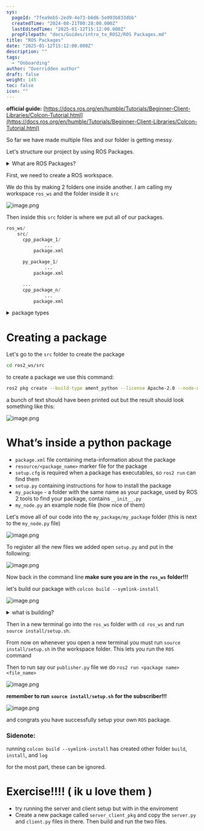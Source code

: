 ```yaml
---
sys:
  pageId: "7fea9eb5-2ed9-4e73-b6d6-5e093b833dbb"
  createdTime: "2024-08-21T00:28:00.000Z"
  lastEditedTime: "2025-01-12T15:12:00.000Z"
  propFilepath: "docs/Guides/intro_to_ROS2/ROS Packages.md"
title: "ROS Packages"
date: "2025-01-12T15:12:00.000Z"
description: ""
tags:
  - "Onboarding"
author: "Overridden author"
draft: false
weight: 145
toc: false
icon: ""
---
```


**official guide:** [https://docs.ros.org/en/humble/Tutorials/Beginner-Client-Libraries/Colcon-Tutorial.html](https://docs.ros.org/en/humble/Tutorials/Beginner-Client-Libraries/Colcon-Tutorial.html)

So far we have made multiple files and our folder is getting messy.

Let's structure our project by using ROS Packages.

<details>

<summary>What are ROS Packages?</summary>

ROS Packages are, as the name implies, packages of code that are highly sharable between ROS developers.

They consist of a folder, `package.xml` file, and source code

```python
      cpp_package_1/
		      ... imagine much code files here ..
          package.xml
```

</details>

First, we need to create a ROS workspace.

We do this by making 2 folders one inside another. I am calling my workspace `ros_ws` and the folder inside it `src`

![image.png](https://prod-files-secure.s3.us-west-2.amazonaws.com/d518164a-d88e-44d1-a4ee-3adb3bd8bce0/70706947-fd18-4537-a67b-e12946812d31/image.png?X-Amz-Algorithm=AWS4-HMAC-SHA256&X-Amz-Content-Sha256=UNSIGNED-PAYLOAD&X-Amz-Credential=ASIAZI2LB466XGT7PBWY%2F20250514%2Fus-west-2%2Fs3%2Faws4_request&X-Amz-Date=20250514T161032Z&X-Amz-Expires=3600&X-Amz-Security-Token=IQoJb3JpZ2luX2VjEGAaCXVzLXdlc3QtMiJHMEUCID%2FUMFwepJtVg5U3InNCtOgb3u1R2EzKd1FCfJfKj%2BxXAiEAp1Aqz4tT41GDrcpFvcD2Q2S0e%2FckBibN%2FghFsDhaiJkq%2FwMIGRAAGgw2Mzc0MjMxODM4MDUiDJbpcNeZCUr9t6CRGSrcA4BvbGFdaO%2FwbFqjraDE0qm0820ETYuSaOVQ5bCdenhGZtT401DLsaNnZL9lpqPhjoRNtDV1rzYk16E9T7bAJ%2Bem%2FunPRDo5slJWujv5RdCyFWiQttVP1wRmnqHaEDdmk5yFXeMOEF4bUMcXM3mBBkIUNVm3%2BuJOTqdstblOeCthPEKvFOx%2BHb3Nphu3DYJ1L%2Bi0Cn0fLvNZqsObFaaDw4NEdMDTFvkJ7L255U9rwTMkllKZfPR%2FAYmJagYF7itCI3qGJyWWhAgSE%2BHoENlHaV8jUQsBoHQZ3toDB7Nv0Yff3z%2BuoPTPlrIrkd3EsrAbw1SQgaaQV%2FAV8x14SKYKNH5vFb9ThS0RzUp1gjpSRDl9ZQKEGQskQ4IEqUCVpOWbgHkvuU4gl4ONeog9dEo37w17lhABOQ%2BbKiAUG45W0t5UphL0M4%2BkZWrcw7zeZ7cNS7acLyqOt5vydxadhXdVMDBZiWgejt6DNY5xELqtFyIbwWErBNl9o8sx7X6BOEWn%2BfO5UsGSV%2FubWc9pC3CvUlQK9NRlIyyF%2BYpI8nxrY52o4Fcqinl9AAVzi05T53O7Xqg%2FA%2BRjRxNtua%2F7N2lM1MaB3%2BCuTvfYnYGG%2BDfJ08ilt%2FBunW5SiBNrwpJQMO%2FuksEGOqUByrTGQ0Y3Gi6T7CV0ULFAzysmzpFczTF4mYt6hRXivgENWcE8kBvMZFgv2DoCUFbyJ6kFOVzbsSqKqyz0tU1870Ewn2EMyVJeQU1jjh9VeFlNBH%2BPEqYiLg6I88l3EduBNxZ6pG6l4Y9ygIGLnEf6IgH%2F5jk0Ak7ygtxEVCHgk2tqr2xCNH%2B%2FhtYxLTPE5168yiWPD6cCImajXu5otYzQu1d3zvKB&X-Amz-Signature=b8be97becfa3257ec50a8c2523305273d232a368ceb1178bf82d21fbbb1d4077&X-Amz-SignedHeaders=host&x-id=GetObject)

Then inside this `src` folder is where we put all of our packages.

```python
ros_ws/
    src/
      cpp_package_1/
		      ...
          package.xml

      py_package_1/
		      ...
          package.xml

      ...
      cpp_package_n/
		      ...
          package.xml

```

<details>

<summary>package types</summary>

packages can be either `C++` or python.

the intern file structure is different for each but for this guide we will stick to creating python packages

</details>

# Creating a package

Let's go to the `src` folder to create the package

```bash
cd ros2_ws/src
```

to create a package we use this command:

```bash
ros2 pkg create --build-type ament_python --license Apache-2.0 --node-name my_node my_package
```

a bunch of text should have been printed out but the result should look something like this:

![image.png](https://prod-files-secure.s3.us-west-2.amazonaws.com/d518164a-d88e-44d1-a4ee-3adb3bd8bce0/e6cf1e3f-8512-4a3e-b131-079f800bf3e8/image.png?X-Amz-Algorithm=AWS4-HMAC-SHA256&X-Amz-Content-Sha256=UNSIGNED-PAYLOAD&X-Amz-Credential=ASIAZI2LB466XGT7PBWY%2F20250514%2Fus-west-2%2Fs3%2Faws4_request&X-Amz-Date=20250514T161032Z&X-Amz-Expires=3600&X-Amz-Security-Token=IQoJb3JpZ2luX2VjEGAaCXVzLXdlc3QtMiJHMEUCID%2FUMFwepJtVg5U3InNCtOgb3u1R2EzKd1FCfJfKj%2BxXAiEAp1Aqz4tT41GDrcpFvcD2Q2S0e%2FckBibN%2FghFsDhaiJkq%2FwMIGRAAGgw2Mzc0MjMxODM4MDUiDJbpcNeZCUr9t6CRGSrcA4BvbGFdaO%2FwbFqjraDE0qm0820ETYuSaOVQ5bCdenhGZtT401DLsaNnZL9lpqPhjoRNtDV1rzYk16E9T7bAJ%2Bem%2FunPRDo5slJWujv5RdCyFWiQttVP1wRmnqHaEDdmk5yFXeMOEF4bUMcXM3mBBkIUNVm3%2BuJOTqdstblOeCthPEKvFOx%2BHb3Nphu3DYJ1L%2Bi0Cn0fLvNZqsObFaaDw4NEdMDTFvkJ7L255U9rwTMkllKZfPR%2FAYmJagYF7itCI3qGJyWWhAgSE%2BHoENlHaV8jUQsBoHQZ3toDB7Nv0Yff3z%2BuoPTPlrIrkd3EsrAbw1SQgaaQV%2FAV8x14SKYKNH5vFb9ThS0RzUp1gjpSRDl9ZQKEGQskQ4IEqUCVpOWbgHkvuU4gl4ONeog9dEo37w17lhABOQ%2BbKiAUG45W0t5UphL0M4%2BkZWrcw7zeZ7cNS7acLyqOt5vydxadhXdVMDBZiWgejt6DNY5xELqtFyIbwWErBNl9o8sx7X6BOEWn%2BfO5UsGSV%2FubWc9pC3CvUlQK9NRlIyyF%2BYpI8nxrY52o4Fcqinl9AAVzi05T53O7Xqg%2FA%2BRjRxNtua%2F7N2lM1MaB3%2BCuTvfYnYGG%2BDfJ08ilt%2FBunW5SiBNrwpJQMO%2FuksEGOqUByrTGQ0Y3Gi6T7CV0ULFAzysmzpFczTF4mYt6hRXivgENWcE8kBvMZFgv2DoCUFbyJ6kFOVzbsSqKqyz0tU1870Ewn2EMyVJeQU1jjh9VeFlNBH%2BPEqYiLg6I88l3EduBNxZ6pG6l4Y9ygIGLnEf6IgH%2F5jk0Ak7ygtxEVCHgk2tqr2xCNH%2B%2FhtYxLTPE5168yiWPD6cCImajXu5otYzQu1d3zvKB&X-Amz-Signature=0e738176f4c9d65fa2d04c4a00007993229997dec208867cab750c9bb12072d7&X-Amz-SignedHeaders=host&x-id=GetObject)

# What’s inside a python package

- `package.xml` file containing meta-information about the package
- `resource/<package_name>` marker file for the package
- `setup.cfg` is required when a package has executables, so `ros2 run` can find them
- `setup.py` containing instructions for how to install the package
- `my_package` - a folder with the same name as your package, used by ROS 2 tools to find your package, contains `__init__.py`
- `my_node.py` an example node file (how nice of them)

Let's move all of our code into the `my_package/my_package` folder (this is next to the `my_node.py` file)

![image.png](https://prod-files-secure.s3.us-west-2.amazonaws.com/d518164a-d88e-44d1-a4ee-3adb3bd8bce0/9ce58f11-0da9-4d3e-b86d-506a9685d378/image.png?X-Amz-Algorithm=AWS4-HMAC-SHA256&X-Amz-Content-Sha256=UNSIGNED-PAYLOAD&X-Amz-Credential=ASIAZI2LB466XGT7PBWY%2F20250514%2Fus-west-2%2Fs3%2Faws4_request&X-Amz-Date=20250514T161032Z&X-Amz-Expires=3600&X-Amz-Security-Token=IQoJb3JpZ2luX2VjEGAaCXVzLXdlc3QtMiJHMEUCID%2FUMFwepJtVg5U3InNCtOgb3u1R2EzKd1FCfJfKj%2BxXAiEAp1Aqz4tT41GDrcpFvcD2Q2S0e%2FckBibN%2FghFsDhaiJkq%2FwMIGRAAGgw2Mzc0MjMxODM4MDUiDJbpcNeZCUr9t6CRGSrcA4BvbGFdaO%2FwbFqjraDE0qm0820ETYuSaOVQ5bCdenhGZtT401DLsaNnZL9lpqPhjoRNtDV1rzYk16E9T7bAJ%2Bem%2FunPRDo5slJWujv5RdCyFWiQttVP1wRmnqHaEDdmk5yFXeMOEF4bUMcXM3mBBkIUNVm3%2BuJOTqdstblOeCthPEKvFOx%2BHb3Nphu3DYJ1L%2Bi0Cn0fLvNZqsObFaaDw4NEdMDTFvkJ7L255U9rwTMkllKZfPR%2FAYmJagYF7itCI3qGJyWWhAgSE%2BHoENlHaV8jUQsBoHQZ3toDB7Nv0Yff3z%2BuoPTPlrIrkd3EsrAbw1SQgaaQV%2FAV8x14SKYKNH5vFb9ThS0RzUp1gjpSRDl9ZQKEGQskQ4IEqUCVpOWbgHkvuU4gl4ONeog9dEo37w17lhABOQ%2BbKiAUG45W0t5UphL0M4%2BkZWrcw7zeZ7cNS7acLyqOt5vydxadhXdVMDBZiWgejt6DNY5xELqtFyIbwWErBNl9o8sx7X6BOEWn%2BfO5UsGSV%2FubWc9pC3CvUlQK9NRlIyyF%2BYpI8nxrY52o4Fcqinl9AAVzi05T53O7Xqg%2FA%2BRjRxNtua%2F7N2lM1MaB3%2BCuTvfYnYGG%2BDfJ08ilt%2FBunW5SiBNrwpJQMO%2FuksEGOqUByrTGQ0Y3Gi6T7CV0ULFAzysmzpFczTF4mYt6hRXivgENWcE8kBvMZFgv2DoCUFbyJ6kFOVzbsSqKqyz0tU1870Ewn2EMyVJeQU1jjh9VeFlNBH%2BPEqYiLg6I88l3EduBNxZ6pG6l4Y9ygIGLnEf6IgH%2F5jk0Ak7ygtxEVCHgk2tqr2xCNH%2B%2FhtYxLTPE5168yiWPD6cCImajXu5otYzQu1d3zvKB&X-Amz-Signature=784b689df97defe9d4b2555a5e03f022b6a0718d23f1169d1c3e4d1989f5054a&X-Amz-SignedHeaders=host&x-id=GetObject)

To register all the new files we added open `setup.py` and put in the following:

![image.png](https://prod-files-secure.s3.us-west-2.amazonaws.com/d518164a-d88e-44d1-a4ee-3adb3bd8bce0/1cd7c262-4cae-4496-9d75-c178537d24a2/image.png?X-Amz-Algorithm=AWS4-HMAC-SHA256&X-Amz-Content-Sha256=UNSIGNED-PAYLOAD&X-Amz-Credential=ASIAZI2LB466XGT7PBWY%2F20250514%2Fus-west-2%2Fs3%2Faws4_request&X-Amz-Date=20250514T161032Z&X-Amz-Expires=3600&X-Amz-Security-Token=IQoJb3JpZ2luX2VjEGAaCXVzLXdlc3QtMiJHMEUCID%2FUMFwepJtVg5U3InNCtOgb3u1R2EzKd1FCfJfKj%2BxXAiEAp1Aqz4tT41GDrcpFvcD2Q2S0e%2FckBibN%2FghFsDhaiJkq%2FwMIGRAAGgw2Mzc0MjMxODM4MDUiDJbpcNeZCUr9t6CRGSrcA4BvbGFdaO%2FwbFqjraDE0qm0820ETYuSaOVQ5bCdenhGZtT401DLsaNnZL9lpqPhjoRNtDV1rzYk16E9T7bAJ%2Bem%2FunPRDo5slJWujv5RdCyFWiQttVP1wRmnqHaEDdmk5yFXeMOEF4bUMcXM3mBBkIUNVm3%2BuJOTqdstblOeCthPEKvFOx%2BHb3Nphu3DYJ1L%2Bi0Cn0fLvNZqsObFaaDw4NEdMDTFvkJ7L255U9rwTMkllKZfPR%2FAYmJagYF7itCI3qGJyWWhAgSE%2BHoENlHaV8jUQsBoHQZ3toDB7Nv0Yff3z%2BuoPTPlrIrkd3EsrAbw1SQgaaQV%2FAV8x14SKYKNH5vFb9ThS0RzUp1gjpSRDl9ZQKEGQskQ4IEqUCVpOWbgHkvuU4gl4ONeog9dEo37w17lhABOQ%2BbKiAUG45W0t5UphL0M4%2BkZWrcw7zeZ7cNS7acLyqOt5vydxadhXdVMDBZiWgejt6DNY5xELqtFyIbwWErBNl9o8sx7X6BOEWn%2BfO5UsGSV%2FubWc9pC3CvUlQK9NRlIyyF%2BYpI8nxrY52o4Fcqinl9AAVzi05T53O7Xqg%2FA%2BRjRxNtua%2F7N2lM1MaB3%2BCuTvfYnYGG%2BDfJ08ilt%2FBunW5SiBNrwpJQMO%2FuksEGOqUByrTGQ0Y3Gi6T7CV0ULFAzysmzpFczTF4mYt6hRXivgENWcE8kBvMZFgv2DoCUFbyJ6kFOVzbsSqKqyz0tU1870Ewn2EMyVJeQU1jjh9VeFlNBH%2BPEqYiLg6I88l3EduBNxZ6pG6l4Y9ygIGLnEf6IgH%2F5jk0Ak7ygtxEVCHgk2tqr2xCNH%2B%2FhtYxLTPE5168yiWPD6cCImajXu5otYzQu1d3zvKB&X-Amz-Signature=421626df94c1c3f8410f3487f48af4804829dbc16ea2a20c3ca649728f2b1c77&X-Amz-SignedHeaders=host&x-id=GetObject)

Now back in the command line **make sure you are in the** **`ros_ws`** **folder!!!**

let's build our package with `colcon build --symlink-install`

![image.png](https://prod-files-secure.s3.us-west-2.amazonaws.com/d518164a-d88e-44d1-a4ee-3adb3bd8bce0/2f2a0d27-b173-48fd-b189-5f5c0ce65619/image.png?X-Amz-Algorithm=AWS4-HMAC-SHA256&X-Amz-Content-Sha256=UNSIGNED-PAYLOAD&X-Amz-Credential=ASIAZI2LB466XGT7PBWY%2F20250514%2Fus-west-2%2Fs3%2Faws4_request&X-Amz-Date=20250514T161032Z&X-Amz-Expires=3600&X-Amz-Security-Token=IQoJb3JpZ2luX2VjEGAaCXVzLXdlc3QtMiJHMEUCID%2FUMFwepJtVg5U3InNCtOgb3u1R2EzKd1FCfJfKj%2BxXAiEAp1Aqz4tT41GDrcpFvcD2Q2S0e%2FckBibN%2FghFsDhaiJkq%2FwMIGRAAGgw2Mzc0MjMxODM4MDUiDJbpcNeZCUr9t6CRGSrcA4BvbGFdaO%2FwbFqjraDE0qm0820ETYuSaOVQ5bCdenhGZtT401DLsaNnZL9lpqPhjoRNtDV1rzYk16E9T7bAJ%2Bem%2FunPRDo5slJWujv5RdCyFWiQttVP1wRmnqHaEDdmk5yFXeMOEF4bUMcXM3mBBkIUNVm3%2BuJOTqdstblOeCthPEKvFOx%2BHb3Nphu3DYJ1L%2Bi0Cn0fLvNZqsObFaaDw4NEdMDTFvkJ7L255U9rwTMkllKZfPR%2FAYmJagYF7itCI3qGJyWWhAgSE%2BHoENlHaV8jUQsBoHQZ3toDB7Nv0Yff3z%2BuoPTPlrIrkd3EsrAbw1SQgaaQV%2FAV8x14SKYKNH5vFb9ThS0RzUp1gjpSRDl9ZQKEGQskQ4IEqUCVpOWbgHkvuU4gl4ONeog9dEo37w17lhABOQ%2BbKiAUG45W0t5UphL0M4%2BkZWrcw7zeZ7cNS7acLyqOt5vydxadhXdVMDBZiWgejt6DNY5xELqtFyIbwWErBNl9o8sx7X6BOEWn%2BfO5UsGSV%2FubWc9pC3CvUlQK9NRlIyyF%2BYpI8nxrY52o4Fcqinl9AAVzi05T53O7Xqg%2FA%2BRjRxNtua%2F7N2lM1MaB3%2BCuTvfYnYGG%2BDfJ08ilt%2FBunW5SiBNrwpJQMO%2FuksEGOqUByrTGQ0Y3Gi6T7CV0ULFAzysmzpFczTF4mYt6hRXivgENWcE8kBvMZFgv2DoCUFbyJ6kFOVzbsSqKqyz0tU1870Ewn2EMyVJeQU1jjh9VeFlNBH%2BPEqYiLg6I88l3EduBNxZ6pG6l4Y9ygIGLnEf6IgH%2F5jk0Ak7ygtxEVCHgk2tqr2xCNH%2B%2FhtYxLTPE5168yiWPD6cCImajXu5otYzQu1d3zvKB&X-Amz-Signature=19b4e3a6b24d4c36c97da844b89438022b0465f9a763d9ca89c19203e70cc6b2&X-Amz-SignedHeaders=host&x-id=GetObject)

<details>

<summary>what is building?</summary>

if you are a CS major at Rose-Hulman you will learn the answer to this in CSSE132

but TLDR; is it combines all the code files into one program that can be run easily 

</details>

Then in a new terminal go into the `ros_ws` folder with `cd ros_ws` and run `source install/setup.sh`. 

From now on whenever you open a new terminal you must run `source install/setup.sh` in the workspace folder. This lets you run the `ROS` command

Then to run say our `publisher.py` file we do `ros2 run <package name> <file_name>`

![image.png](https://prod-files-secure.s3.us-west-2.amazonaws.com/d518164a-d88e-44d1-a4ee-3adb3bd8bce0/4f4b1219-3a44-4632-aa0a-ce3471699f59/image.png?X-Amz-Algorithm=AWS4-HMAC-SHA256&X-Amz-Content-Sha256=UNSIGNED-PAYLOAD&X-Amz-Credential=ASIAZI2LB466XGT7PBWY%2F20250514%2Fus-west-2%2Fs3%2Faws4_request&X-Amz-Date=20250514T161032Z&X-Amz-Expires=3600&X-Amz-Security-Token=IQoJb3JpZ2luX2VjEGAaCXVzLXdlc3QtMiJHMEUCID%2FUMFwepJtVg5U3InNCtOgb3u1R2EzKd1FCfJfKj%2BxXAiEAp1Aqz4tT41GDrcpFvcD2Q2S0e%2FckBibN%2FghFsDhaiJkq%2FwMIGRAAGgw2Mzc0MjMxODM4MDUiDJbpcNeZCUr9t6CRGSrcA4BvbGFdaO%2FwbFqjraDE0qm0820ETYuSaOVQ5bCdenhGZtT401DLsaNnZL9lpqPhjoRNtDV1rzYk16E9T7bAJ%2Bem%2FunPRDo5slJWujv5RdCyFWiQttVP1wRmnqHaEDdmk5yFXeMOEF4bUMcXM3mBBkIUNVm3%2BuJOTqdstblOeCthPEKvFOx%2BHb3Nphu3DYJ1L%2Bi0Cn0fLvNZqsObFaaDw4NEdMDTFvkJ7L255U9rwTMkllKZfPR%2FAYmJagYF7itCI3qGJyWWhAgSE%2BHoENlHaV8jUQsBoHQZ3toDB7Nv0Yff3z%2BuoPTPlrIrkd3EsrAbw1SQgaaQV%2FAV8x14SKYKNH5vFb9ThS0RzUp1gjpSRDl9ZQKEGQskQ4IEqUCVpOWbgHkvuU4gl4ONeog9dEo37w17lhABOQ%2BbKiAUG45W0t5UphL0M4%2BkZWrcw7zeZ7cNS7acLyqOt5vydxadhXdVMDBZiWgejt6DNY5xELqtFyIbwWErBNl9o8sx7X6BOEWn%2BfO5UsGSV%2FubWc9pC3CvUlQK9NRlIyyF%2BYpI8nxrY52o4Fcqinl9AAVzi05T53O7Xqg%2FA%2BRjRxNtua%2F7N2lM1MaB3%2BCuTvfYnYGG%2BDfJ08ilt%2FBunW5SiBNrwpJQMO%2FuksEGOqUByrTGQ0Y3Gi6T7CV0ULFAzysmzpFczTF4mYt6hRXivgENWcE8kBvMZFgv2DoCUFbyJ6kFOVzbsSqKqyz0tU1870Ewn2EMyVJeQU1jjh9VeFlNBH%2BPEqYiLg6I88l3EduBNxZ6pG6l4Y9ygIGLnEf6IgH%2F5jk0Ak7ygtxEVCHgk2tqr2xCNH%2B%2FhtYxLTPE5168yiWPD6cCImajXu5otYzQu1d3zvKB&X-Amz-Signature=52a12d2b360c3e88c67d8fe29d49b79bb1dac95a8ab5e627c56c940ea33d2f27&X-Amz-SignedHeaders=host&x-id=GetObject)

**remember to run** **`source install/setup.sh`** **for the subscriber!!!**

![image.png](https://prod-files-secure.s3.us-west-2.amazonaws.com/d518164a-d88e-44d1-a4ee-3adb3bd8bce0/02121119-dad4-49ec-8356-c956108b4243/image.png?X-Amz-Algorithm=AWS4-HMAC-SHA256&X-Amz-Content-Sha256=UNSIGNED-PAYLOAD&X-Amz-Credential=ASIAZI2LB466XGT7PBWY%2F20250514%2Fus-west-2%2Fs3%2Faws4_request&X-Amz-Date=20250514T161032Z&X-Amz-Expires=3600&X-Amz-Security-Token=IQoJb3JpZ2luX2VjEGAaCXVzLXdlc3QtMiJHMEUCID%2FUMFwepJtVg5U3InNCtOgb3u1R2EzKd1FCfJfKj%2BxXAiEAp1Aqz4tT41GDrcpFvcD2Q2S0e%2FckBibN%2FghFsDhaiJkq%2FwMIGRAAGgw2Mzc0MjMxODM4MDUiDJbpcNeZCUr9t6CRGSrcA4BvbGFdaO%2FwbFqjraDE0qm0820ETYuSaOVQ5bCdenhGZtT401DLsaNnZL9lpqPhjoRNtDV1rzYk16E9T7bAJ%2Bem%2FunPRDo5slJWujv5RdCyFWiQttVP1wRmnqHaEDdmk5yFXeMOEF4bUMcXM3mBBkIUNVm3%2BuJOTqdstblOeCthPEKvFOx%2BHb3Nphu3DYJ1L%2Bi0Cn0fLvNZqsObFaaDw4NEdMDTFvkJ7L255U9rwTMkllKZfPR%2FAYmJagYF7itCI3qGJyWWhAgSE%2BHoENlHaV8jUQsBoHQZ3toDB7Nv0Yff3z%2BuoPTPlrIrkd3EsrAbw1SQgaaQV%2FAV8x14SKYKNH5vFb9ThS0RzUp1gjpSRDl9ZQKEGQskQ4IEqUCVpOWbgHkvuU4gl4ONeog9dEo37w17lhABOQ%2BbKiAUG45W0t5UphL0M4%2BkZWrcw7zeZ7cNS7acLyqOt5vydxadhXdVMDBZiWgejt6DNY5xELqtFyIbwWErBNl9o8sx7X6BOEWn%2BfO5UsGSV%2FubWc9pC3CvUlQK9NRlIyyF%2BYpI8nxrY52o4Fcqinl9AAVzi05T53O7Xqg%2FA%2BRjRxNtua%2F7N2lM1MaB3%2BCuTvfYnYGG%2BDfJ08ilt%2FBunW5SiBNrwpJQMO%2FuksEGOqUByrTGQ0Y3Gi6T7CV0ULFAzysmzpFczTF4mYt6hRXivgENWcE8kBvMZFgv2DoCUFbyJ6kFOVzbsSqKqyz0tU1870Ewn2EMyVJeQU1jjh9VeFlNBH%2BPEqYiLg6I88l3EduBNxZ6pG6l4Y9ygIGLnEf6IgH%2F5jk0Ak7ygtxEVCHgk2tqr2xCNH%2B%2FhtYxLTPE5168yiWPD6cCImajXu5otYzQu1d3zvKB&X-Amz-Signature=e77d9da220a83ad9b24cd2d0dea6f72d09a4eae1510e4f4a37e0f129ed759c25&X-Amz-SignedHeaders=host&x-id=GetObject)

and congrats you have successfully setup your own `ROS` package.

### Sidenote:

running `colcon build --symlink-install` has created other folder `build`, `install`, and `log`

for the most part, these can be ignored.

# Exercise!!!! ( ik u love them )

- try running the server and client setup but with in the enviroment
- Create a new package called `server_client_pkg` and copy the `server.py` and `client.py` files in there. Then build and run the two files.
